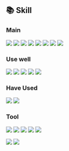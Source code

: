 ## 📚 Skill
### Main
<img src="https://img.shields.io/badge/JAVA-000000?style=for-the-badge&logo=JAVA&logoColor=white"> <img src="https://img.shields.io/badge/JSP-000000?style=for-the-badge&logo=JSP&logoColor=white"> <img src="https://img.shields.io/badge/javascript-F7DF1E?style=for-the-badge&logo=javascript&logoColor=white"> <img src="https://img.shields.io/badge/spring-6DB33F?style=for-the-badge&logo=spring&logoColor=white"> <img src="https://img.shields.io/badge/springboot-6DB33F?style=for-the-badge&logo=springboot&logoColor=white"> <img src="https://img.shields.io/badge/mybatis-000000?style=for-the-badge&logo=mybatis&logoColor=white"> <img src="https://img.shields.io/badge/oracle-F80000?style=for-the-badge&logo=oracle&logoColor=white"> <img src="https://img.shields.io/badge/mysql-4479A1?style=for-the-badge&logo=mysql&logoColor=white">

### Use well
<img src="https://img.shields.io/badge/kotlin-7F52FF?style=for-the-badge&logo=kotlin&logoColor=white"> <img src="https://img.shields.io/badge/python-3776AB?style=for-the-badge&logo=python&logoColor=white"> <img src="https://img.shields.io/badge/android sdk-34A853?style=for-the-badge&logo=android&logoColor=white"> <img src="https://img.shields.io/badge/jpa-ffffff?style=for-the-badge&logo=jpa&logoColor=black"> <img src="https://img.shields.io/badge/hibernate-59666C?style=for-the-badge&logo=hibernate&logoColor=white">

### Have Used
<img src="https://img.shields.io/badge/Thymeleaf-005F0F?style=for-the-badge&logo=thymeleaf&logoColor=white"> <img src="https://img.shields.io/badge/amazons3-569A31?style=for-the-badge&logo=amazons3&logoColor=white">

### Tool
<img src="https://img.shields.io/badge/intellijidea-000000?style=for-the-badge&logo=intellijidea&logoColor=white"> <img src="https://img.shields.io/badge/androidstudio-3DDC84?style=for-the-badge&logo=androidstudio&logoColor=white"> <img src="https://img.shields.io/badge/eclipseide-2C2255?style=for-the-badge&logo=eclipseide&logoColor=white"> <img src="https://img.shields.io/badge/postman-FF6C37?style=for-the-badge&logo=postman&logoColor=white"> <img src="https://img.shields.io/badge/github-181717?style=for-the-badge&logo=github&logoColor=white"> 

 
<img src="https://github-readme-stats.vercel.app/api/top-langs/?username=seoy316&layout=compact&include_forks=true"/> <img src="https://github-readme-stats.vercel.app/api?username=seoy316" />

